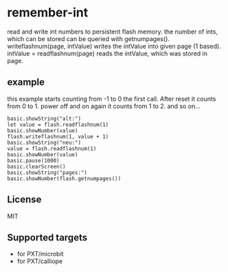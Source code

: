 # remember-int

read and write int numbers to persistent flash memory.
the number of ints, which can be stored can be queried with getnumpages().
writeflashnum(page, intValue) writes the intValue into given page (1 based).
intValue = readflashnum(page) reads the intValue, which was stored in page.

## example 

this example starts counting from -1 to 0 the first call.
After reset it counts from 0 to 1.
power off and on again it counts from 1 to 2.
and so on...

```
basic.showString("alt:")
let value = flash.readflashnum(1)
basic.showNumber(value)
flash.writeflashnum(1, value + 1)
basic.showString("neu:")
value = flash.readflashnum(1)
basic.showNumber(value)
basic.pause(1000)
basic.clearScreen()
basic.showString("pages:")
basic.showNumber(flash.getnumpages())
```

## License

MIT

## Supported targets

* for PXT/microbit
* for PXT/calliope

